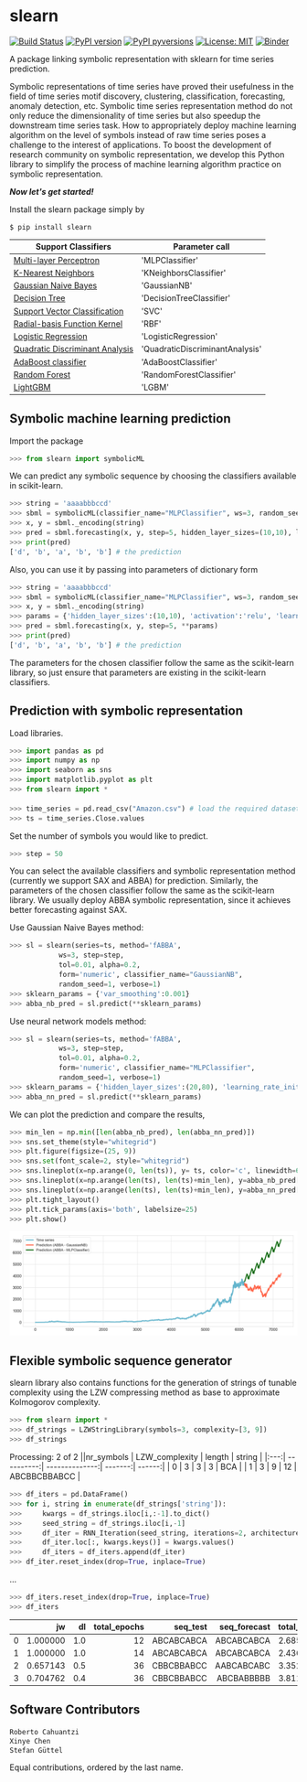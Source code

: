 # slearn


[![Build Status](https://app.travis-ci.com/nla-group/slearn.svg?token=SziD2n1qxpnRwysssUVq&branch=master)](https://app.travis-ci.com/github/nla-group/slearn)
[![PyPI version](https://badge.fury.io/py/slearn.svg)](https://badge.fury.io/py/slearn)
[![PyPI pyversions](https://img.shields.io/pypi/pyversions/slearn.svg)](https://pypi.python.org/pypi/slearn/)
[![License: MIT](https://img.shields.io/badge/License-MIT-yellow.svg)](https://opensource.org/licenses/MIT)
[![Binder](https://mybinder.org/badge_logo.svg)](https://mybinder.org/v2/gh/nla-group/slearn.git/HEAD)

A package linking symbolic representation with sklearn for time series prediction.

Symbolic representations of time series have proved their usefulness in the field of time series motif discovery, clustering, classification, forecasting, anomaly detection, etc.  Symbolic time series representation method do not only reduce the dimensionality of time series but also speedup the downstream time series task. How to appropriately deploy machine learning algorithm on the level of symbols instead of raw time series poses a challenge to the interest of applications. To boost the development of research community on symbolic representation, we develop this Python library to simplify the process of machine learning algorithm practice on symbolic representation.

<strong><em> Now let's get started! </em></strong>

Install the slearn package simply by
```
$ pip install slearn
```
|  Support Classifiers | Parameter call |
|  ----  | ----  |
| [Multi-layer Perceptron](https://scikit-learn.org/stable/modules/neural_networks_supervised.html#multi-layer-perceptron)   |'MLPClassifier' |
| [K-Nearest Neighbors](https://scikit-learn.org/stable/modules/generated/sklearn.neighbors.KNeighborsClassifier.html#sklearn.neighbors.KNeighborsClassifier)  | 'KNeighborsClassifier' |
| [Gaussian Naive Bayes](https://scikit-learn.org/stable/modules/generated/sklearn.neighbors.KNeighborsClassifier.html#sklearn.neighbors.KNeighborsClassifier)   | 'GaussianNB'|
| [Decision Tree](https://scikit-learn.org/stable/modules/generated/sklearn.tree.DecisionTreeClassifier.html#sklearn.tree.DecisionTreeClassifier)  | 'DecisionTreeClassifier' |
| [Support Vector Classification](https://scikit-learn.org/stable/modules/generated/sklearn.svm.SVC.html) | 'SVC' |
| [Radial-basis Function Kernel](https://scikit-learn.org/stable/modules/generated/sklearn.gaussian_process.kernels.RBF.html) | 'RBF'|
| [Logistic Regression](https://scikit-learn.org/stable/modules/generated/sklearn.linear_model.LogisticRegression.html)  | 'LogisticRegression' |
| [Quadratic Discriminant Analysis](https://scikit-learn.org/stable/modules/generated/sklearn.discriminant_analysis.QuadraticDiscriminantAnalysis.html)  | 'QuadraticDiscriminantAnalysis' |
| [AdaBoost classifier](https://scikit-learn.org/stable/modules/generated/sklearn.ensemble.AdaBoostClassifier.html)  | 'AdaBoostClassifier' |
| [Random Forest](https://scikit-learn.org/stable/modules/generated/sklearn.ensemble.RandomForestClassifier.html#sklearn.ensemble.RandomForestClassifier)  | 'RandomForestClassifier' |
| [LightGBM](https://lightgbm.readthedocs.io/en/latest/) | 'LGBM' |

## Symbolic machine learning prediction
Import the package
```python
>>> from slearn import symbolicML
```

We can predict any symbolic sequence by choosing the classifiers available in scikit-learn.
```python
>>> string = 'aaaabbbccd'
>>> sbml = symbolicML(classifier_name="MLPClassifier", ws=3, random_seed=0, verbose=0)
>>> x, y = sbml._encoding(string)
>>> pred = sbml.forecasting(x, y, step=5, hidden_layer_sizes=(10,10), learning_rate_init=0.1)
>>> print(pred)
['d', 'b', 'a', 'b', 'b'] # the prediction
```

Also, you can use it by passing into parameters of dictionary form
```python
>>> string = 'aaaabbbccd'
>>> sbml = symbolicML(classifier_name="MLPClassifier", ws=3, random_seed=0, verbose=0)
>>> x, y = sbml._encoding(string)
>>> params = {'hidden_layer_sizes':(10,10), 'activation':'relu', 'learning_rate_init':0.1}
>>> pred = sbml.forecasting(x, y, step=5, **params)
>>> print(pred)
['d', 'b', 'a', 'b', 'b'] # the prediction
```
The parameters for the chosen classifier follow the same as the scikit-learn library, so just ensure that parameters are existing in the scikit-learn classifiers.

## Prediction with symbolic representation

Load libraries.
```python
>>> import pandas as pd
>>> import numpy as np
>>> import seaborn as sns
>>> import matplotlib.pyplot as plt
>>> from slearn import *

>>> time_series = pd.read_csv("Amazon.csv") # load the required dataset, here we use Amazon stock daily close price.
>>> ts = time_series.Close.values
```

Set the number of symbols you would like to predict.
```python
>>> step = 50
```

You can select the available classifiers and symbolic representation method (currently we support SAX and ABBA) for prediction. Similarly, the parameters of the chosen classifier follow the same as the scikit-learn library. We usually deploy ABBA symbolic representation, since it achieves better forecasting against SAX.

Use Gaussian Naive Bayes method: 
```python
>>> sl = slearn(series=ts, method='fABBA', 
            ws=3, step=step,
            tol=0.01, alpha=0.2, 
            form='numeric', classifier_name="GaussianNB",
            random_seed=1, verbose=1)
>>> sklearn_params = {'var_smoothing':0.001}
>>> abba_nb_pred = sl.predict(**sklearn_params)
```


Use neural network models method: 
```python
>>> sl = slearn(series=ts, method='fABBA',
            ws=3, step=step,
            tol=0.01, alpha=0.2, 
            form='numeric', classifier_name="MLPClassifier",
            random_seed=1, verbose=1)
>>> sklearn_params = {'hidden_layer_sizes':(20,80), 'learning_rate_init':0.1}
>>> abba_nn_pred = sl.predict(**sklearn_params)
```

We can plot the prediction and compare the results, 

```python
>>> min_len = np.min([len(abba_nb_pred), len(abba_nn_pred)])
>>> sns.set_theme(style="whitegrid")
>>> plt.figure(figsize=(25, 9))
>>> sns.set(font_scale=2, style="whitegrid")
>>> sns.lineplot(x=np.arange(0, len(ts)), y= ts, color='c', linewidth=6, label='Time series')
>>> sns.lineplot(x=np.arange(len(ts), len(ts)+min_len), y=abba_nb_pred[:min_len], color='tomato', linewidth=6, label='Prediction (ABBA - GaussianNB)')
>>> sns.lineplot(x=np.arange(len(ts), len(ts)+min_len), y=abba_nn_pred[:min_len], color='darkgreen', linewidth=6, label='Prediction (ABBA - MLPClassifier)')
>>> plt.tight_layout()
>>> plt.tick_params(axis='both', labelsize=25)
>>> plt.show()
```






![original image](https://raw.githubusercontent.com/nla-group/slearn/master/doc/demo.PNG)



## Flexible symbolic sequence generator
slearn library also contains functions for the generation of strings of tunable complexity using the LZW compressing method as base to approximate Kolmogorov complexity.


```python
>>> from slearn import *
>>> df_strings = LZWStringLibrary(symbols=3, complexity=[3, 9])
>>> df_strings
```
Processing: 2 of 2
 ||nr_symbols | LZW_complexity | length | string |
|:---:| ----------:| --------------:| -------:| ------:|
| 0 | 3 | 3 | 3 | BCA |
| 1 | 3 | 9 | 12 | ABCBBCBBABCC |
```python
>>> df_iters = pd.DataFrame()
>>> for i, string in enumerate(df_strings['string']):
>>>     kwargs = df_strings.iloc[i,:-1].to_dict()
>>>     seed_string = df_strings.iloc[i,-1]
>>>     df_iter = RNN_Iteration(seed_string, iterations=2, architecture='LSTM', **kwargs)
>>>     df_iter.loc[:, kwargs.keys()] = kwargs.values()
>>>     df_iters = df_iters.append(df_iter)
>>> df_iter.reset_index(drop=True, inplace=True)
```
...
```python
>>> df_iters.reset_index(drop=True, inplace=True)
>>> df_iters
```
 || jw | dl | total_epochs | seq_test | seq_forecast | total_time | nr_symbols | LZW_complexity | length |
|:---:| --------:| --------:| --------:| --------------:| --------------:| --------:| ---:| ---:| ---:|
|0 |1.000000	|1.0	|12	|ABCABCABCA	|ABCABCABCA	|2.685486	|3	|3	|3|
|1	|1.000000	|1.0	|14	|ABCABCABCA	|ABCABCABCA	|2.436733	|3	|3	|3|
|2	|0.657143	|0.5	|36	|CBBCBBABCC	|AABCABCABC	|3.352712	|3	|9	|12|
|3	|0.704762	|0.4	|36	|CBBCBBABCC	|ABCBABBBBB	|3.811584	|3	|9	|12|



## Software Contributors
```
Roberto Cahuantzi
Xinye Chen 
Stefan Güttel 
```
Equal contributions, ordered by the last name.
